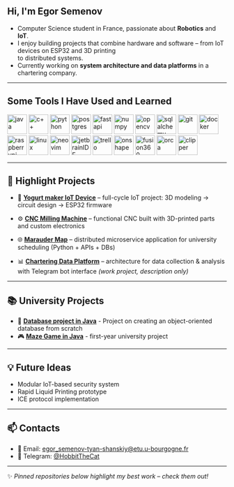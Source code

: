 ## Hi, I'm Egor Semenov

- Computer Science student in France, passionate about **Robotics** and **IoT**.  
- I enjoy building projects that combine hardware and software – from IoT devices on ESP32 and 3D printing  
to distributed systems.  
- Currently working on **system architecture and data platforms** in a chartering company.  

---

## Some Tools I Have Used and Learned
<p align="left">
<img src="https://cdn.jsdelivr.net/gh/devicons/devicon@latest/icons/java/java-original.svg" alt="java" width="45" height="45"/>
<img src="https://cdn.jsdelivr.net/gh/devicons/devicon@latest/icons/cplusplus/cplusplus-original.svg" alt="c++" width="45" height="45"/>
<img src="https://cdn.jsdelivr.net/gh/devicons/devicon@latest/icons/python/python-original.svg" alt="python" width="45" height="45"/>
  
<img src="https://cdn.jsdelivr.net/gh/devicons/devicon@latest/icons/postgresql/postgresql-original.svg" alt="postgres" width="45" height="45"/>

<img src="https://cdn.jsdelivr.net/gh/devicons/devicon@latest/icons/fastapi/fastapi-original.svg" alt="fastapi" width="45" height="45"/>
<img src="https://cdn.jsdelivr.net/gh/devicons/devicon@latest/icons/numpy/numpy-original.svg" alt="numpy" width="45" height="45"/>
<img src="https://cdn.jsdelivr.net/gh/devicons/devicon@latest/icons/opencv/opencv-original.svg" alt="opencv" width="45" height="45"/>
<img src="https://cdn.jsdelivr.net/gh/devicons/devicon@latest/icons/sqlalchemy/sqlalchemy-original.svg" alt="sqlalchemy" width="45" height="45"/>
<img src="https://cdn.jsdelivr.net/gh/devicons/devicon@latest/icons/git/git-original.svg" alt="git" width="45" height="45"/>
<img src="https://cdn.jsdelivr.net/gh/devicons/devicon@latest/icons/docker/docker-original.svg"  alt="docker" width="45" height="45"/>

<img src="https://cdn.jsdelivr.net/gh/devicons/devicon@latest/icons/raspberrypi/raspberrypi-original.svg" alt="raspberrypi" width="45" height="45"/>
<img src="https://cdn.jsdelivr.net/gh/devicons/devicon@latest/icons/linux/linux-original.svg" alt="linux" width="45" height="45"/>

<img src="https://cdn.jsdelivr.net/gh/devicons/devicon@latest/icons/neovim/neovim-original.svg" alt="neovim" width="45" height="45"/>
<img src="https://cdn.jsdelivr.net/gh/devicons/devicon@latest/icons/jetbrains/jetbrains-original.svg" alt="jetbrainIDE" width="45" height="45"/>
<img src="https://cdn.jsdelivr.net/gh/devicons/devicon@latest/icons/trello/trello-original.svg"  alt="trello" width="45" height="45"/>

<img src="https://us.v-cdn.net/5022071/uploads/V3B85DTZQS8W/box-onshape-favicon-512-401x.png"  alt="onshape" width="45" height="45"/>
<img src="https://cdn.jsdelivr.net/gh/devicons/devicon@latest/icons/fusion/fusion-original.svg" alt="fusion360" width="45" height="45"/>
<img src="https://raw.githubusercontent.com/linuxserver/docker-templates/master/linuxserver.io/img/orcaslicer-logo.png" alt="orca" width="45" height="45"/>
<img src="https://www.klipper3d.org/fr/img/klipper-logo.png" alt="clipper" width="45" height="45"/>
</p>

---

## 🚀 Highlight Projects
- 🔌 [**Yogurt maker IoT Device**]() – full-cycle IoT project: 3D modeling → circuit design → ESP32 firmware  

- ⚙️ [**CNC Milling Machine**]() – functional CNC built with 3D-printed parts and custom electronics  

- 🌐 [**Marauder Map**]() – distributed microservice application for university scheduling (Python + APIs + DBs)  

- 📊 [**Chartering Data Platform**]() – architecture for data collection & analysis with Telegram bot interface *(work project, description only)*

---

## 📚 University Projects
- 📂 [**Database project in Java**]() -
  Project on creating an object-oriented database from scratch
- 🎮 [**Maze Game in Java**]() -
  first-year university project  

---

## 💡 Future Ideas
- Modular IoT-based security system  
- Rapid Liquid Printing prototype  
- ICE protocol implementation  

---

## 📫 Contacts
- 📧 Email: egor_semenov-tyan-shanskiy@etu.u-bourgogne.fr
- 💬 Telegram: [@HobbitTheCat](https://t.me/hobbitthecat)  

---

✨ *Pinned repositories below highlight my best work – check them out!* 
